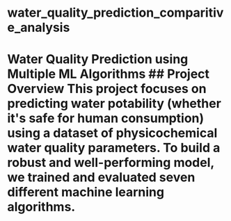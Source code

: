 # water_quality_prediction_comparitive_analysis
# Water Quality Prediction using Multiple ML Algorithms  ## Project Overview This project focuses on predicting water potability (whether it's safe for human consumption) using a dataset of physicochemical water quality parameters. To build a robust and well-performing model, we trained and evaluated seven different machine learning algorithms.  
